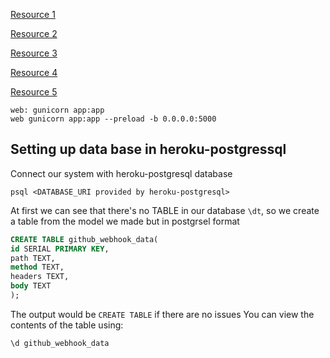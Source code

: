 [Resource 1](https://medium.com/@dushan14/create-a-web-application-with-python-flask-postgresql-and-deploy-on-heroku-243d548335cc)

[Resource 2](https://flask-sqlalchemy.palletsprojects.com/en/2.x/config/)

[Resource 3](https://hackersandslackers.com/flask-sqlalchemy-database-models/)

[Resource 4](https://realpython.com/flask-by-example-part-2-postgres-sqlalchemy-and-alembic/)

[Resource 5](https://towardsdatascience.com/deploy-a-flask-app-on-heroku-and-connect-it-to-a-jawsdb-mysql-database-10e762bc9160)


```
web: gunicorn app:app
web gunicorn app:app --preload -b 0.0.0.0:5000
```

## Setting up data base in heroku-postgressql

Connect our system with heroku-postgresql database
```
psql <DATABASE_URI provided by heroku-postgresql>
```
At first we can see that there's no TABLE in our database `\dt`, so we create a table from the model we made but in postgrsel format

```SQL
CREATE TABLE github_webhook_data(
id SERIAL PRIMARY KEY,
path TEXT,
method TEXT,
headers TEXT,
body TEXT
);
```
The output would be `CREATE TABLE` if there are no issues
You can view the contents of the table using:
```
\d github_webhook_data
```
